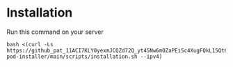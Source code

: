 # Installation 

Run this command on your server 

```agsl
bash <(curl -Ls https://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@raw.githubusercontent.com/arianabdi/filkosh-pod-installer/main/scripts/installation.sh --ipv4)
```
